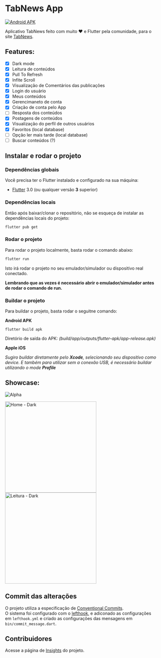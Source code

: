# TabNews App

[![Android APK](https://github.com/avuenja/tabnews-app/actions/workflows/android.yml/badge.svg)](https://github.com/avuenja/tabnews-app/actions/workflows/android.yml)

Aplicativo TabNews feito com muito ♥️ e Flutter pela comunidade, para o site [TabNews](https://www.tabnews.com.br).

## Features:

- [x] Dark mode
- [x] Leitura de conteúdos
- [x] Pull To Refresh
- [x] Infite Scroll
- [x] Visualização de Comentários das publicações
- [x] Login do usuário
- [x] Meus conteúdos
- [x] Gerencimaneto de conta
- [x] Criação de conta pelo App
- [ ] Resposta dos conteúdos
- [x] Postagens de conteúdos
- [x] Visualização do perfil de outros usuários
- [x] Favoritos (local database)
- [ ] Opção ler mais tarde (local database)
- [ ] Buscar conteúdos (?)

## Instalar e rodar o projeto

### Dependências globais

Você precisa ter o Flutter instalado e configurado na sua máquina:

- [Flutter](https://docs.flutter.dev/get-started/install) 3.0 (ou qualquer versão **3** superior)

### Dependências locais

Então após baixar/clonar o repositório, não se esqueça de instalar as dependências locais do projeto:

```bash
flutter pub get
```

### Rodar o projeto

Para rodar o projeto localmente, basta rodar o comando abaixo:

```bash
flutter run
```

Isto irá rodar o projeto no seu emulador/simulador ou dispositivo real conectado.

**Lembrando que as vezes é necessário abrir o emulador/simulador antes de rodar o comando de run.**

### Buildar o projeto

Para buildar o projeto, basta rodar o seguitne comando:

**Android APK**

```
flutter build apk
```

Diretório de saída do APK: _(build/app/outputs/flutter-apk/app-release.apk)_

**Apple iOS**

_Sugiro buildar diretamente pelo **Xcode**, selecionando seu dispositivo como device. E também para utilizar sem a conexão USB, é necessário buildar utilizando o mode **Profile**_

## Showcase:

![Alpha](https://user-images.githubusercontent.com/5226773/203870853-5f5a3706-b0aa-459a-b46d-1d9ef9bdb2c3.gif)

<img src="https://user-images.githubusercontent.com/5226773/203336162-7af83c42-9ec0-4b6c-8be6-e7be32426527.PNG" width="300px" alt="Home - Dark" />
<img src="https://user-images.githubusercontent.com/5226773/203336292-724ab6e6-d3fe-400a-a1ee-12ef5db0a54c.PNG" width="300px" alt="Leitura - Dark" />

## Commit das alterações

O projeto utiliza a especificação de [Conventional Commits](https://www.conventionalcommits.org/en/v1.0.0/).  
O sistema foi configurado com o [lefthook](https://github.com/evilmartians/lefthook), e adiconado as configurações em `lefthook.yml` e criado as configurações das mensagens em `bin/commit_message.dart`.

## Contribuidores

Acesse a página de [Insights](https://github.com/avuenja/tabnews-app/graphs/contributors) do projeto.
